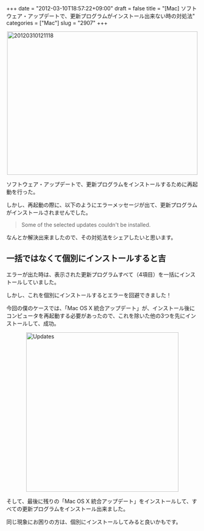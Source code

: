 +++
date = "2012-03-10T18:57:22+09:00"
draft = false
title = "[Mac] ソフトウェア・アップデートで、更新プログラムがインストール出来ない時の対処法"
categories = ["Mac"]
slug = "2907"
+++

<img style="display:block; margin-left:auto; margin-right:auto;" src="/images/2012/03/20120310121118.jpeg" alt="20120310121118" title="20120310121118.jpeg" border="0" width="500" height="375" />

ソフトウェア・アップデートで、更新プログラムをインストールするために再起動を行った。

しかし、再起動の際に、以下のようにエラーメッセージが出て、更新プログラムがインストールされませんでした。

<blockquote>Some of the selected updates couldn't be installed.</blockquote>

なんとか解決出来ましたので、その対処法をシェアしたいと思います。

<h2>一括ではなくて個別にインストールすると吉</h2>

エラーが出た時は、表示された更新プログラムすべて（4項目）を一括にインストールしていました。

しかし、これを個別にインストールするとエラーを回避できました！

今回の僕のケースでは、「Mac OS X 統合アップデート」が、インストール後にコンピュータを再起動する必要があったので、これを除いた他の3つを先にインストールして、成功。

<img style="display:block; margin-left:auto; margin-right:auto;" src="/images/2012/03/updates.png" alt="Updates" title="updates.png" border="0" width="400" height="417" />


そして、最後に残りの「Mac OS X 統合アップデート」をインストールして、すべての更新プログラムをインストール出来ました。

同じ現象にお困りの方は、個別にインストールしてみると良いかもです。
